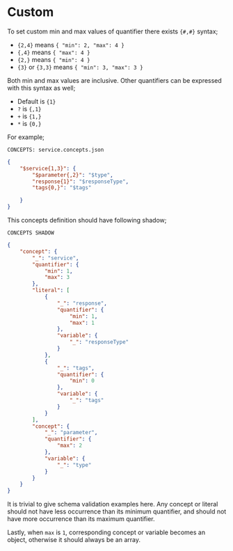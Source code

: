 # Custom

To set custom min and max values of quantifier there exists `{#,#}` syntax;

- `{2,4}` means `{ "min": 2, "max": 4 }`
- `{,4}` means `{ "max": 4 }`
- `{2,}` means `{ "min": 4 }`
- `{3}` or `{3,3}` means `{ "min": 3, "max": 3 }`

Both min and max values are inclusive. Other quantifiers can be expressed with
this syntax as well;

- Default is `{1}`
- `?` is `{,1}`
- `+` is `{1,}`
- `*` is `{0,}`

For example;

`CONCEPTS: service.concepts.json`

```json
{
    "$service{1,3}": {
        "$parameter{,2}": "$type",
        "response{1}": "$responseType",
        "tags{0,}": "$tags"

    }
}
```

This concepts definition should have following shadow;

`CONCEPTS SHADOW`

```json
{
    "concept": {
        "_": "service",
        "quantifier": {
            "min": 1,
            "max": 3
        },
        "literal": [
            {
                "_": "response",
                "quantifier": {
                    "min": 1,
                    "max": 1
                },
                "variable": {
                    "_": "responseType"
                }
            },
            {
                "_": "tags",
                "quantifier": {
                    "min": 0
                },
                "variable": {
                    "_": "tags"
                }
            }
        ],
        "concept": {
            "_": "parameter",
            "quantifier": {
                "max": 2
            },
            "variable": {
                "_": "type"
            }
        }
    }
}
```

It is trivial to give schema validation examples here. Any concept or literal
should not have less occurrence than its minimum quantifier, and should not
have more occurrence than its maximum quantifier.

Lastly, when `max` is `1`, corresponding concept or variable becomes an
object, otherwise it should always be an array.
